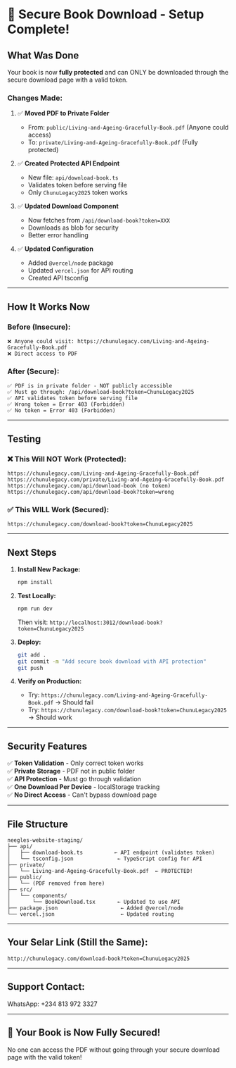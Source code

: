 # 🔐 Secure Book Download - Setup Complete!

## What Was Done

Your book is now **fully protected** and can ONLY be downloaded through the secure download page with a valid token.

### Changes Made:

1. ✅ **Moved PDF to Private Folder**
   - From: `public/Living-and-Ageing-Gracefully-Book.pdf` (Anyone could access)
   - To: `private/Living-and-Ageing-Gracefully-Book.pdf` (Fully protected)

2. ✅ **Created Protected API Endpoint**
   - New file: `api/download-book.ts`
   - Validates token before serving file
   - Only `ChunuLegacy2025` token works

3. ✅ **Updated Download Component**
   - Now fetches from `/api/download-book?token=XXX`
   - Downloads as blob for security
   - Better error handling

4. ✅ **Updated Configuration**
   - Added `@vercel/node` package
   - Updated `vercel.json` for API routing
   - Created API tsconfig

---

## How It Works Now

### Before (Insecure):
```
❌ Anyone could visit: https://chunulegacy.com/Living-and-Ageing-Gracefully-Book.pdf
❌ Direct access to PDF
```

### After (Secure):
```
✅ PDF is in private folder - NOT publicly accessible
✅ Must go through: /api/download-book?token=ChunuLegacy2025
✅ API validates token before serving file
✅ Wrong token = Error 403 (Forbidden)
✅ No token = Error 403 (Forbidden)
```

---

## Testing

### ❌ This Will NOT Work (Protected):
```
https://chunulegacy.com/Living-and-Ageing-Gracefully-Book.pdf
https://chunulegacy.com/private/Living-and-Ageing-Gracefully-Book.pdf
https://chunulegacy.com/api/download-book (no token)
https://chunulegacy.com/api/download-book?token=wrong
```

### ✅ This WILL Work (Secured):
```
https://chunulegacy.com/download-book?token=ChunuLegacy2025
```

---

## Next Steps

1. **Install New Package:**
   ```bash
   npm install
   ```

2. **Test Locally:**
   ```bash
   npm run dev
   ```
   Then visit: `http://localhost:3012/download-book?token=ChunuLegacy2025`

3. **Deploy:**
   ```bash
   git add .
   git commit -m "Add secure book download with API protection"
   git push
   ```

4. **Verify on Production:**
   - Try: `https://chunulegacy.com/Living-and-Ageing-Gracefully-Book.pdf` → Should fail
   - Try: `https://chunulegacy.com/download-book?token=ChunuLegacy2025` → Should work

---

## Security Features

✅ **Token Validation** - Only correct token works  
✅ **Private Storage** - PDF not in public folder  
✅ **API Protection** - Must go through validation  
✅ **One Download Per Device** - localStorage tracking  
✅ **No Direct Access** - Can't bypass download page  

---

## File Structure

```
neegles-website-staging/
├── api/
│   ├── download-book.ts          ← API endpoint (validates token)
│   └── tsconfig.json              ← TypeScript config for API
├── private/
│   └── Living-and-Ageing-Gracefully-Book.pdf  ← PROTECTED!
├── public/
│   └── (PDF removed from here)
├── src/
│   └── components/
│       └── BookDownload.tsx       ← Updated to use API
├── package.json                    ← Added @vercel/node
└── vercel.json                     ← Updated routing
```

---

## Your Selar Link (Still the Same):

```
http://chunulegacy.com/download-book?token=ChunuLegacy2025
```

---

## Support Contact:

WhatsApp: +234 813 972 3327

---

## 🎉 Your Book is Now Fully Secured!

No one can access the PDF without going through your secure download page with the valid token!

